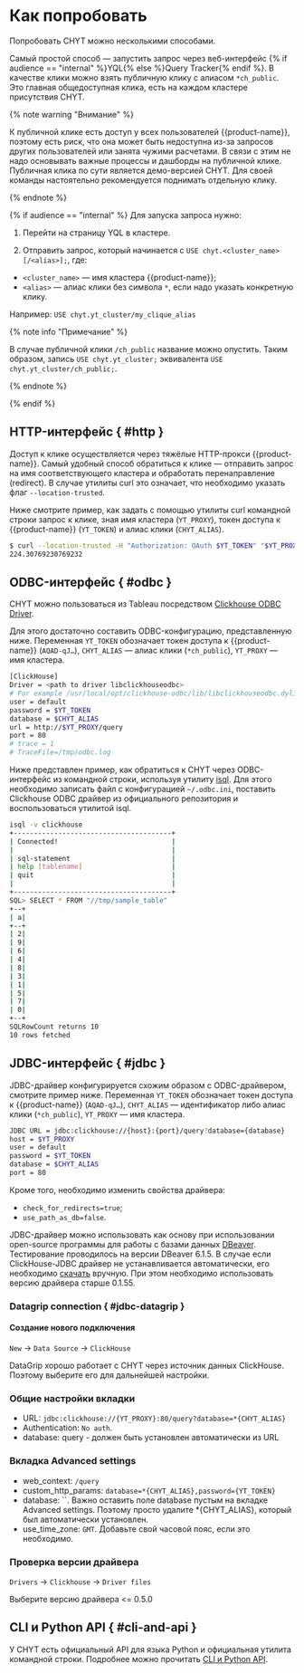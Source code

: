 # Как попробовать

Попробовать CHYT можно несколькими способами.

Самый простой способ — запустить запрос через веб-интерфейс {% if audience == "internal" %}YQL{% else %}Query Tracker{% endif %}. В качестве клики можно взять публичную клику c алиасом `*ch_public`. Это главная общедоступная клика, есть на каждом кластере присутствия CHYT.

{% note warning "Внимание" %}

К публичной клике есть доступ у всех пользователей {{product-name}}, поэтому есть риск, что она может быть недоступна из-за запросов других пользователей или занята чужими расчетами. В связи с этим не надо основывать важные процессы и дашборды на публичной клике. Публичная клика по сути является демо-версией CHYT. Для своей команды настоятельно рекомендуется поднимать отдельную клику.

{% endnote %}

{% if audience == "internal" %}
Для запуска запроса нужно:

1. Перейти на страницу YQL в кластере.

2. Отправить запрос, который начинается с `USE chyt.<cluster_name>[/<alias>];`, где:
  - `<cluster_name>` — имя кластера {{product-name}};
  - `<alias>` — алиас клики без символа `*`, если надо указать конкретную клику.

  Например: `USE chyt.yt_cluster/my_clique_alias`

{% note info "Примечание" %}

В случае публичной клики `/ch_public` название можно опустить. Таким образом, запись `USE chyt.yt_cluster;` эквивалента `USE chyt.yt_cluster/ch_public;`.

{% endnote %}

{% endif %}

## HTTP-интерфейс { #http }

Доступ к клике осуществляется через тяжёлые HTTP-прокси {{product-name}}. Самый удобный способ обратиться к клике — отправить запрос на имя соответствующего кластера и обработать перенаправление (redirect). В случае утилиты curl это означает, что необходимо указать флаг `--location-trusted`.

Ниже смотрите пример, как задать с помощью утилиты curl командной строки запрос к клике, зная имя кластера (`YT_PROXY`), токен доступа к {{product-name}} (`YT_TOKEN`) и алиас клики (`CHYT_ALIAS`).

```bash
$ curl --location-trusted -H "Authorization: OAuth $YT_TOKEN" "$YT_PROXY/query?database=$CHYT_ALIAS" -d 'SELECT Avg(a) FROM "//sys/clickhouse/sample_table"'
224.30769230769232
```

## ODBC-интерфейс { #odbc }

CHYT можно пользоваться из Tableau посредством [Clickhouse ODBC Driver](https://github.com/ClickHouse/clickhouse-odbc).

Для этого достаточно составить ODBC-конфигурацию, представленную ниже. Переменная `YT_TOKEN` обозначает токен доступа к {{product-name}} (`AQAD-qJ…`), `CHYT_ALIAS` — алиас клики (`*ch_public`), `YT_PROXY` — имя кластера.

```bash
[ClickHouse]
Driver = <path to driver libclickhouseodbc>
# For example /usr/local/opt/clickhouse-odbc/lib/libclickhouseodbc.dylib
user = default
password = $YT_TOKEN
database = $CHYT_ALIAS
url = http://$YT_PROXY/query
port = 80
# trace = 1
# TraceFile=/tmp/odbc.log
```

Ниже представлен пример, как обратиться к CHYT через ODBC-интерфейс из командной строки, используя утилиту [isql](https://en.wikipedia.org/wiki/UnixODBC). Для этого необходимо записать файл с конфигурацией `~/.odbc.ini`, поставить Clickhouse ODBC драйвер из официального репозитория и воспользоваться утилитой isql.

```bash
isql -v clickhouse
+---------------------------------------+
| Connected!                            |
|                                       |
| sql-statement                         |
| help [tablename]                      |
| quit                                  |
|                                       |
+---------------------------------------+
SQL> SELECT * FROM "//tmp/sample_table"
+--+
| a|
+--+
| 2|
| 9|
| 6|
| 4|
| 8|
| 3|
| 1|
| 5|
| 7|
| 0|
+--+
SQLRowCount returns 10
10 rows fetched
```

## JDBC-интерфейс { #jdbc }

JDBC-драйвер конфигурируется схожим образом с ODBC-драйвером, смотрите пример ниже. Переменная `YT_TOKEN` обозначает токен доступа к {{product-name}} (`AQAD-qJ…`),  `CHYT_ALIAS` — идентификатор либо алиас клики (`*ch_public`), `YT_PROXY` — имя кластера.


```bash
JDBC URL = jdbc:clickhouse://{host}:{port}/query?database={database}
host = $YT_PROXY
user = default
password = $YT_TOKEN
database = $CHYT_ALIAS
port = 80
```

Кроме того, необходимо изменить свойства драйвера:

- `check_for_redirects=true`;
- `use_path_as_db=false`.

JDBC-драйвер можно использовать как основу при использовании open-source программы для работы с базами данных [DBeaver](https://dbeaver.io). Тестирование проводилось на версии DBeaver 6.1.5. В случае если ClickHouse-JDBC драйвер не устанавливается автоматически, его необходимо [скачать](https://github.com/yandex/clickhouse-jdbc) вручную. При этом необходимо использовать версию драйвера старше 0.1.55.

### Datagrip connection { #jdbc-datagrip }

#### Создание нового подключения

`New` → `Data Source` → `ClickHouse`

DataGrip хорошо работает с CHYT через источник данных ClickHouse. Поэтому выберите его для дальнейшей настройки.

### Общие настройки вкладки

* URL: `jdbc:clickhouse://{YT_PROXY}:80/query?database=*{CHYT_ALIAS}`
* Authentication: `No auth`.
* database: query - должен быть установлен автоматически из URL

### Вкладка Advanced settings

* web_context: `/query`
* custom_http_params: `database=*{CHYT_ALIAS},password={YT_TOKEN}`
* database: ``. Важно оставить поле database пустым на вкладке Advanced settings. Поэтому просто удалите *{CHYT_ALIAS}, который был автоматически установлен.
* use_time_zone: `GMT`. Добавьте свой часовой пояс, если это необходимо.

### Проверка версии драйвера
`Drivers` → `Clickhouse` → `Driver files`

Выберите версию драйвера <= 0.5.0

## CLI и Python API { #cli-and-api }

У CHYT есть официальный API для языка Python и официальная утилита командной строки. Подробнее можно прочитать [CLI и Python API](../../../../user-guide/data-processing/chyt/cli-and-api.md).
